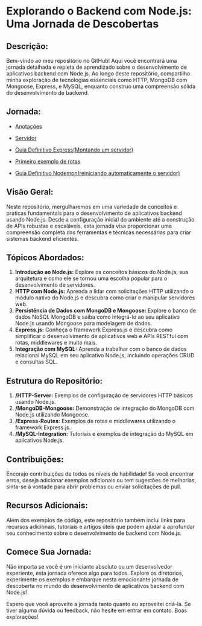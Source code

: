 # Explorando o Backend com Node.js: Uma Jornada de Descobertas

## Descrição:
Bem-vindo ao meu repositório no GitHub! Aqui você encontrará uma jornada detalhada e repleta de aprendizado sobre o desenvolvimento de aplicativos backend com Node.js. Ao longo deste repositório, compartilho minha exploração de tecnologias essenciais como HTTP, MongoDB com Mongoose, Express, e MySQL, enquanto construo uma compreensão sólida do desenvolvimento de backend.

## Jornada:
- [Anotações](https://github.com/elisioMassaqui/Jornada-Node/blob/main/anota%C3%A7%C3%B5es.md)
- [Servidor](https://github.com/elisioMassaqui/Jornada-Node/tree/main/servidor)

- [Guia Definitivo Express(Montando um servidor)](https://github.com/elisioMassaqui/Jornada-Node/blob/main/Guia%20Definitivo%20Express.md)
- [Primeiro exemplo de rotas](https://github.com/elisioMassaqui/Jornada-Node/tree/main/calculadoraJS)
- [Guia Definitivo Nodemon(reiniciando automaticamente o servidor)](https://github.com/elisioMassaqui/Jornada-Node/blob/main/Guia%20de%20Nodemon%20Definitivo.md)

## Visão Geral:
Neste repositório, mergulharemos em uma variedade de conceitos e práticas fundamentais para o desenvolvimento de aplicativos backend usando Node.js. Desde a configuração inicial do ambiente até a construção de APIs robustas e escaláveis, esta jornada visa proporcionar uma compreensão completa das ferramentas e técnicas necessárias para criar sistemas backend eficientes.

## Tópicos Abordados:

1. **Introdução ao Node.js:** Explore os conceitos básicos do Node.js, sua arquitetura e como ele se tornou uma escolha popular para o desenvolvimento de servidores.
2. **HTTP com Node.js:** Aprenda a lidar com solicitações HTTP utilizando o módulo nativo do Node.js e descubra como criar e manipular servidores web.
3. **Persistência de Dados com MongoDB e Mongoose:** Explore o banco de dados NoSQL MongoDB e saiba como integrá-lo ao seu aplicativo Node.js usando Mongoose para modelagem de dados.
4. **Express.js:** Conheça o framework Express.js e descubra como simplificar o desenvolvimento de aplicativos web e APIs RESTful com rotas, middlewares e muito mais.
5. **Integração com MySQL:** Aprenda a trabalhar com o banco de dados relacional MySQL em seu aplicativo Node.js, incluindo operações CRUD e consultas SQL.

## Estrutura do Repositório:

1. **/HTTP-Server:** Exemplos de configuração de servidores HTTP básicos usando Node.js.
2. **/MongoDB-Mongoose:** Demonstração de integração do MongoDB com Node.js utilizando Mongoose.
3. **/Express-Routes:** Exemplos de rotas e middlewares utilizando o framework Express.js.
4. **/MySQL-Integration:** Tutoriais e exemplos de integração do MySQL em aplicativos Node.js.

## Contribuições:
Encorajo contribuições de todos os níveis de habilidade! Se você encontrar erros, deseja adicionar exemplos adicionais ou tem sugestões de melhorias, sinta-se à vontade para abrir problemas ou enviar solicitações de pull.

## Recursos Adicionais:
Além dos exemplos de código, este repositório também inclui links para recursos adicionais, tutoriais e artigos úteis que podem ajudar a aprofundar seu conhecimento sobre o desenvolvimento de backend com Node.js.

## Comece Sua Jornada:
Não importa se você é um iniciante absoluto ou um desenvolvedor experiente, esta jornada oferece algo para todos. Explore os diretórios, experimente os exemplos e embarque nesta emocionante jornada de descoberta no mundo do desenvolvimento de aplicativos backend com Node.js!

Espero que você aproveite a jornada tanto quanto eu aproveitei criá-la. Se tiver alguma dúvida ou feedback, não hesite em entrar em contato. Boas explorações!


